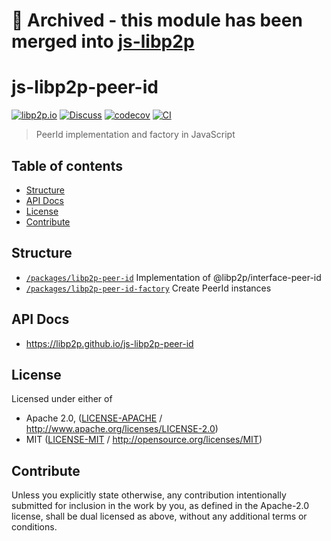 # 📁 Archived - this module has been merged into [js-libp2p](https://github.com/libp2p/js-libp2p/tree/master/packages/peer-id)

# js-libp2p-peer-id <!-- omit in toc -->

[![libp2p.io](https://img.shields.io/badge/project-libp2p-yellow.svg?style=flat-square)](http://libp2p.io/)
[![Discuss](https://img.shields.io/discourse/https/discuss.libp2p.io/posts.svg?style=flat-square)](https://discuss.libp2p.io)
[![codecov](https://img.shields.io/codecov/c/github/libp2p/js-libp2p-peer-id.svg?style=flat-square)](https://codecov.io/gh/libp2p/js-libp2p-peer-id)
[![CI](https://img.shields.io/github/actions/workflow/status/libp2p/js-libp2p-peer-id/js-test-and-release.yml?branch=master\&style=flat-square)](https://github.com/libp2p/js-libp2p-peer-id/actions/workflows/js-test-and-release.yml?query=branch%3Amaster)

> PeerId implementation and factory in JavaScript

## Table of contents <!-- omit in toc -->

- [Structure](#structure)
- [API Docs](#api-docs)
- [License](#license)
- [Contribute](#contribute)

## Structure

- [`/packages/libp2p-peer-id`](./packages/libp2p-peer-id) Implementation of @libp2p/interface-peer-id
- [`/packages/libp2p-peer-id-factory`](./packages/libp2p-peer-id-factory) Create PeerId instances

## API Docs

- <https://libp2p.github.io/js-libp2p-peer-id>

## License

Licensed under either of

- Apache 2.0, ([LICENSE-APACHE](LICENSE-APACHE) / <http://www.apache.org/licenses/LICENSE-2.0>)
- MIT ([LICENSE-MIT](LICENSE-MIT) / <http://opensource.org/licenses/MIT>)

## Contribute

Unless you explicitly state otherwise, any contribution intentionally submitted for inclusion in the work by you, as defined in the Apache-2.0 license, shall be dual licensed as above, without any additional terms or conditions.
